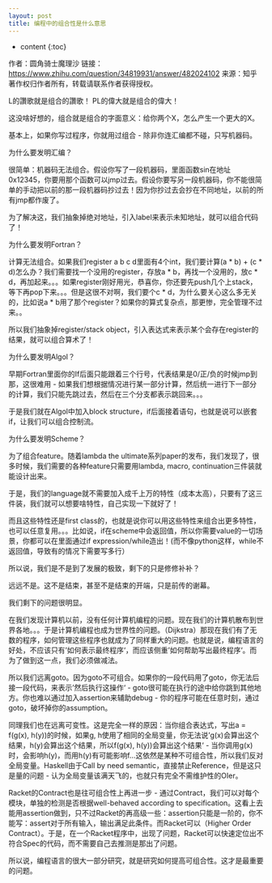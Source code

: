 ```yaml
---
layout: post
title: 编程中的组合性是什么意思
---
```


* content
{:toc}



作者：圆角骑士魔理沙
链接：https://www.zhihu.com/question/34819931/answer/482024102
来源：知乎
著作权归作者所有，转载请联系作者获得授权。

L的讚歌就是组合的讚歌！ PL的偉大就是组合的偉大！

这没啥好想的，组合就是组合的字面意义：给你两个X，怎么产生一个更大的X。

基本上，如果你写过程序，你就用过组合 - 除非你连汇编都不碰，只写机器码。

为什么要发明汇编？

很简单：机器码无法组合。假设你写了一段机器码，里面函数sin在地址0x12345，你要用那个函数可以jmp过去。假设你要写另一段机器码，你不能很简单的手动把以前的那一段机器码抄过去！因为你抄过去会抄在不同地址，以前的所有jmp都作废了。

为了解决这，我们抽象掉绝对地址，引入label来表示未知地址，就可以组合代码了！

为什么要发明Fortran？

计算无法组合。如果我们register a b c d里面有4个int，我们要计算(a * b) + (c * d)怎么办？我们需要找一个没用的register，存放a * b，再找一个没用的，放c * d，再加起来。。。如果register刚好用光，恭喜你，你还要先push几个上stack，等下再pop下来。。。但是这很不对啊，我们要个c * d，为什么要关心这么多无关的，比如说a * b用了那个register？如果你的算式复杂点，那更惨，完全管理不过来。。

所以我们抽象掉register/stack object，引入表达式来表示某个会存在register的结果，就可以组合算术了！

为什么要发明Algol？

早期Fortran里面你的If后面只能跟着三个行号，代表结果是0/正/负的时候jmp到那，这很难用 - 如果我们想根据情况进行某一部分计算，然后统一进行下一部分的计算，我们只能先跳过去，然后在三个分支都表示跳回来。。。

于是我们就在Algol中加入block structure，if后面接着语句，也就是说可以嵌套if，让我们可以组合控制流。

为什么要发明Scheme？

为了组合feature。随着lambda the ultimate系列paper的发布，我们发现了，很多时候，我们需要的各种feature只需要用lambda, macro, continuation三件装就能设计出来。

于是，我们的language就不需要加入成千上万的特性（成本太高），只要有了这三件装，我们就可以想要啥特性，自己实现一下就好了！

而且这些特性还是first class的，也就是说你可以用这些特性来组合出更多特性，也可以任意复用。。。比如说，if在scheme中会返回值，所以你需要value的一切场景，你都可以在里面通过if expression/while造出！(而不像python这样，while不返回值，导致有的情况下需要写多行）

所以说，我们是不是到了发展的极致，剩下的只是修修补补？

远远不是。这不是结束，甚至不是结束的开端，只是前传的谢幕。

我们剩下的问题很明显。

在我们发现计算机以前，没有任何计算机编程的问题。现在我们的计算机散布到世界各地。。。于是计算机编程也成为世界性的问题。（Dijkstra）那现在我们有了无数的程序，如何管理这些程序也就成为了同样重大的问题。也就是说，编程语言的好处，不应该只有’如何表示最终程序‘，而应该侧重’如何帮助写出最终程序‘。而为了做到这一点，我们必须做减法。

所以我们远离goto。因为goto不可组合。如果你的一段代码用了goto，你无法后接一段代码，来表示’然后执行这操作‘ - goto很可能在执行的途中给你跳到其他地方。你也难以通过加入assertion来辅助debug - 你的程序可能在任意时刻，通过goto，破坏掉你的assumption。

同理我们也在远离可变性。这是完全一样的原因：当你组合表达式，写出a = f(g(x), h(y))的时候，如果g, h使用了相同的全局变量，你无法说’g(x)会算出这个结果，h(y)会算出这个结果，所以f(g(x), h(y))会算出这个结果‘ - 当你调用g(x)时，会影响h(y)，而用h(y)有可能影响f...这依然是某种不可组合性，所以我们反对全局变量。Haskell由于Call by need semantic，直接禁止Reference，但是这只是量的问题 - 认为全局变量该满天飞的，也就只有完全不需维护性的OIer。

Racket的Contract也是往可组合性上再进一步 - 通过Contract，我们可以对每个模块，单独的检测是否根据well-behaved according to specification。这看上去能用assertion做到，只不过Racket的再高级一些：assertion只能是一阶的，你不能写：assert对于所有输入，输出满足此条件。而Racket可以（Higher Order Contract）。于是，在一个Racket程序中，出现了问题，Racket可以快速定位出不符合Spec的代码，而不需要自己去推测是那出了问题。

所以说，编程语言的很大一部分研究，就是研究如何提高可组合性。这才是最重要的问题。
